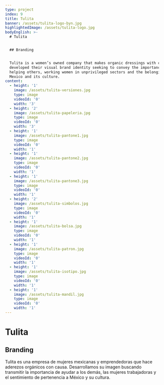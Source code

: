 ```yaml
---
type: project
index: 9
title: Tulita
banner: /assets/tulita-logo-byn.jpg
highlightedImage: /assets/tulita-logo.jpg
bodyEnglish: >-
  # Tulita


  ## Branding


  Tulita is a women’s owned company that makes organic dressings with cause. We
  developed their visual brand identity seeking to convey the importance of
  helping others, working women in unprivileged sectors and the belonging to
  Mexico and its culture.
content:
  - height: '1'
    image: /assets/tulita-versiones.jpg
    type: image
    videoId: '0'
    width: '3'
  - height: '2'
    image: /assets/tulita-papeleria.jpg
    type: image
    videoId: '0'
    width: '3'
  - height: '1'
    image: /assets/tulita-pantone1.jpg
    type: image
    videoId: '0'
    width: '1'
  - height: '1'
    image: /assets/tulita-pantone2.jpg
    type: image
    videoId: '0'
    width: '1'
  - height: '1'
    image: /assets/tulita-pantone3.jpg
    type: image
    videoId: '0'
    width: '1'
  - height: '2'
    image: /assets/tulita-simbolos.jpg
    type: image
    videoId: '0'
    width: '1'
  - height: '1'
    image: /assets/tulita-bolsa.jpg
    type: image
    videoId: '0'
    width: '1'
  - height: '1'
    image: /assets/tulita-patron.jpg
    type: image
    videoId: '0'
    width: '1'
  - height: '1'
    image: /assets/tulita-isotipo.jpg
    type: image
    videoId: '0'
    width: '1'
  - height: '1'
    image: /assets/tulita-mandil.jpg
    type: image
    videoId: '0'
    width: '1'
---
```

# Tulita

## Branding

Tulita es una empresa de mujeres mexicanas y emprendedoras que hace aderezos orgánicos con causa. Desarrollamos su imagen buscando transmitir la importancia de ayudar a los demás, las mujeres trabajadoras y el sentimiento de pertenencia a México y su cultura.

